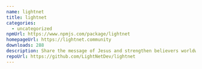 ```yaml
---
name: lightnet
title: lightnet
categories:
  - uncategorized
npmUrl: https://www.npmjs.com/package/lightnet
homepageUrl: https://lightnet.community
downloads: 288
description: Share the message of Jesus and strengthen believers worldwide.
repoUrl: https://github.com/LightNetDev/lightnet
---
```

